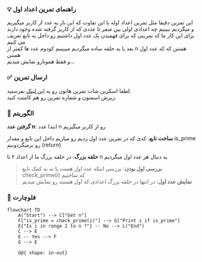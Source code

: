 ### 💡 راهنمای تمرین اعداد اول

این تمرین دقیقا مثل تمرین اعداد اوله با این تفاوت که این بار یه عدد از کاربر میگیریم  
و میگردیم ببینیم چه اعدادی اولی بین صفر تا عددی که از کاربر گرفته شده وجود دارند  
برای این کار ما کد تمرینی که برای فهمیدن یک عدد اول داشتیم رو داخل یه تابع تعریف می کنیم  
بعد با یه حلقه ساده میگردیم میبینیم کودوم عدد ها کمتر از n هستن که که عدد اول هستن  
و فقط همونارو نمایش میدیم...

### ✅ ارسال تمرین

لطفا اسکرین شات تمرین هاتون رو به [این لینک](https://github.com/hayyaun/kids/discussions/4) بفرستید.  
زیرش اسمتون و شماره تمرین رو هم کامنت کنید.

### 🧠 الگوریتم

**گرفتن عدد n**: ابتدا عدد n رو از کاربر میگیریم

**ساخت تابع**: کدی که در تمرین عدد اول زدیم رو میاریم داخل این تابع و مقدار is_prime رو برمیگردونیم (return)

**حلقه بزرگ**: در حلقه بزرگ ما از اعداد ۲ تا n به دنبال هر عدد اول میگردیم

> **بررسی اول بودن**: بررسی اینکه عدد اول هست یا نه به کمک تابع check_prime(i) که ساختیم  
> **نمایش عدد اول**: در انتها در حلقه بزرگ اعدادی که اول هستند رو نمایش میدیم

### 🔀 فلوچارت

```mermaid
flowchart TD
    A("Start") --> C["Get n"]
    F["is_prime = check_prime(i)"] --> G["Print i if is_prime"]
    E{"Is i in range 2 to n ?"} -- No --> L("End")
    C --> E
    E -- Yes --> F
    G --> E

    G@{ shape: in-out}
```
